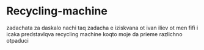 # Recycling-machine
zadachata za daskalo
nachi taq zadacha e iziskvana ot ivan iliev ot men fifi i icaka
predstavlqva recycling machine koqto moje da prieme razlichno otpaduci

